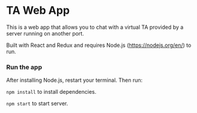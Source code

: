 # TA Web App

This is a web app that allows you to chat with a virtual TA provided by a server running on another port.

Built with React and Redux and requires Node.js (https://nodejs.org/en/) to run.

### Run the app

After installing Node.js, restart your terminal. Then run: 

`npm install` to install dependencies.

`npm start` to start server.
